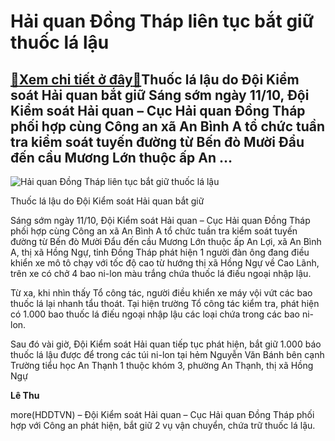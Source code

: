 Hải quan Đồng Tháp liên tục bắt giữ thuốc lá lậu
================================================

[:gift:Xem chi tiết ở đây:gift:](https://hddtvn.com/hai-quan-dong-thap-lien-tuc-bat-giu-thuoc-la-lau/)Thuốc lá lậu do Đội Kiểm soát Hải quan bắt giữ Sáng sớm ngày 11/10, Đội Kiểm soát Hải quan – Cục Hải quan Đồng Tháp phối hợp cùng Công an xã An Bình A tổ chức tuần tra kiểm soát tuyến đường từ Bến đò Mười Đẩu đến cầu Mương Lớn thuộc ấp An …
------------------------------------------------------------------------------------------------------------------------------------------------------------------------------------------------------------------------------------------------





![Hải quan Đồng Tháp liên tục bắt giữ thuốc lá lậu](https://hddtvn.com/wp-content/uploads/2021/01/4536_IMG_2168_2_1.jpg "Hải quan Đồng Tháp liên tục bắt giữ thuốc lá lậu")


Thuốc lá lậu do Đội Kiểm soát Hải quan bắt giữ



Sáng sớm ngày 11/10, Đội Kiểm soát Hải quan – Cục Hải quan Đồng Tháp phối hợp cùng Công an xã An Bình A tổ chức tuần tra kiểm soát tuyến đường từ Bến đò Mười Đẩu đến cầu Mương Lớn thuộc ấp An Lợi, xã An Bình A, thị xã Hồng Ngự, tỉnh Đồng Tháp phát hiện 1 người đàn ông đang điều khiển xe mô tô chạy với tốc độ cao từ hướng thị xã Hồng Ngự về Cao Lãnh, trên xe có chở 4 bao ni-lon màu trắng chứa thuốc lá điếu ngoại nhập lậu.


Từ xa, khi nhìn thấy Tổ công tác, người điều khiển xe máy vội vứt các bao thuốc lá lại nhanh tẩu thoát. Tại hiện trường Tổ công tác kiểm tra, phát hiện có 1.000 bao thuốc lá điếu ngoại nhập lậu các loại chứa trong các bao ni-lon.


Sau đó vài giờ, Đội Kiểm soát Hải quan tiếp tục phát hiện, bắt giữ 1.000 báo thuốc lá lậu được để trong các túi ni-lon tại hẻm Nguyễn Văn Bánh bên cạnh Trường tiểu học An Thạnh 1 thuộc khóm 3, phường An Thạnh, thị xã Hồng Ngự




**Lê Thu**



more(HDDTVN) – Đội Kiểm soát Hải quan – Cục Hải quan Đồng Tháp phối hợp với Công an phát hiện, bắt giữ 2 vụ vận chuyển, chứa trữ thuốc lá lậu.

